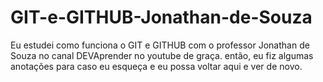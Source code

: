 # GIT-e-GITHUB-Jonathan-de-Souza
Eu estudei como funciona o GIT e GITHUB com o professor Jonathan de Souza no canal DEVAprender no youtube de graça. então, eu fiz algumas anotações para caso eu esqueça e eu possa voltar aqui e ver de novo.
